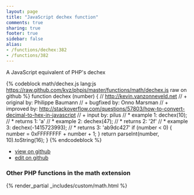 ```yaml
---
layout: page
title: "JavaScript dechex function"
comments: true
sharing: true
footer: true
sidebar: false
alias:
- /functions/dechex:382
- /functions/382
---
```

<!-- Generated by Rakefile:build -->
A JavaScript equivalent of PHP's dechex

{% codeblock math/dechex.js lang:js https://raw.github.com/kvz/phpjs/master/functions/math/dechex.js raw on github %}
function dechex (number) {
    // http://kevin.vanzonneveld.net
    // +   original by: Philippe Baumann
    // +   bugfixed by: Onno Marsman
    // +   improved by: http://stackoverflow.com/questions/57803/how-to-convert-decimal-to-hex-in-javascript
    // +   input by: pilus
    // *     example 1: dechex(10);
    // *     returns 1: 'a'
    // *     example 2: dechex(47);
    // *     returns 2: '2f'
    // *     example 3: dechex(-1415723993);
    // *     returns 3: 'ab9dc427'
    if (number < 0) {
        number = 0xFFFFFFFF + number + 1;
    }
    return parseInt(number, 10).toString(16);
}
{% endcodeblock %}

 - [view on github](https://github.com/kvz/phpjs/blob/master/functions/math/dechex.js)
 - [edit on github](https://github.com/kvz/phpjs/edit/master/functions/math/dechex.js)

### Other PHP functions in the math extension
{% render_partial _includes/custom/math.html %}
